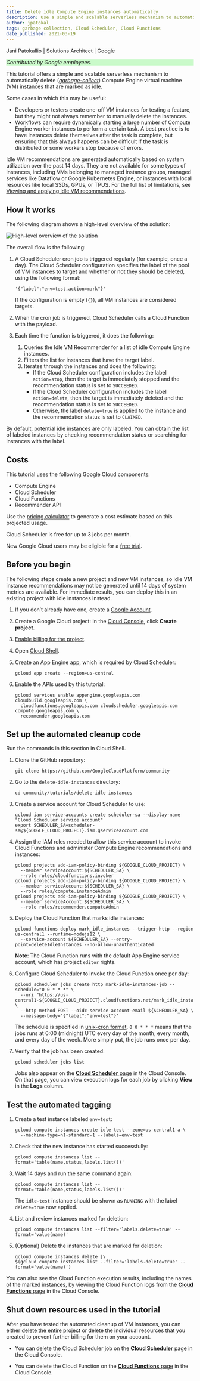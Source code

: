```yaml
---
title: Delete idle Compute Engine instances automatically
description: Use a simple and scalable serverless mechanism to automatically delete Compute Engine instances that are not in active use.
author: jpatokal
tags: garbage collection, Cloud Scheduler, Cloud Functions
date_published: 2021-03-19
---
```


Jani Patokallio | Solutions Architect | Google

<p style="background-color:#CAFACA;"><i>Contributed by Google employees.</i></p>

This tutorial offers a simple and scalable serverless mechanism to automatically delete
([*garbage-collect*](https://en.wikipedia.org/wiki/Garbage_collection_(computer_science))) Compute Engine virtual machine (VM) instances that are marked as idle.

Some cases in which this may be useful:

* Developers or testers create one-off VM instances for testing a feature, but they might not always remember to manually delete the instances.
* Workflows can require dynamically starting a large number of Compute Engine worker instances to perform a certain task. A best practice is to have instances 
  delete themselves after the task is complete, but ensuring that this always happens can be difficult if the task is distributed or some workers stop because
  of errors.

Idle VM recommendations are generated automatically based on system utilization over the past 14 days. They are not available for some types of instances, 
including VMs belonging to managed instance groups, managed services like Dataflow or Google Kubernetes Engine, or instances with local resources like local 
SSDs, GPUs, or TPUS. For the full list of limitations, see
[Viewing and applying idle VM recommendations](https://cloud.google.com/compute/docs/instances/viewing-and-applying-idle-vm-recommendations#limitations).

## How it works 

The following diagram shows a high-level overview of the solution:

![High-level overview of the solution](https://storage.googleapis.com/gcp-community/tutorials/delete-idle-instances/overview.svg)

The overall flow is the following:

1.  A Cloud Scheduler cron job is triggered regularly (for example, once a day). The Cloud Scheduler configuration specifies the label of the 
    pool of VM instances to target and whether or not they should be deleted, using the following format:
    
        '{"label":"env=test,action=mark"}'

    If the configuration is empty (`{}`), all VM instances are considered targets.
	
1.  When the cron job is triggered, Cloud Scheduler calls a Cloud Function with the payload.
1.  Each time the function is triggered, it does the following: 
    1.  Queries the Idle VM Recommender for a list of idle Compute Engine instances.
    1.  Filters the list for instances that have the target label.
    1.  Iterates through the instances and does the following: 
        *   If the Cloud Scheduler configuration includes the label `action=stop`, then the target is immediately stopped and the recommendation status is set to
            `SUCCEEDED`.
        *   If the Cloud Scheduler configuration includes the label `action=delete`, then the target is immediately deleted and the recommendation status is set 
            to `SUCCEEDED`.
        *   Otherwise, the label `delete=true` is applied to the instance and the recommendation status is set to `CLAIMED`.

By default, potential idle instances are only labeled. You can obtain the list of labeled instances by checking recommendation status or searching for instances
with the label.

## Costs

This tutorial uses the following Google Cloud components: 

*   Compute Engine
*   Cloud Scheduler
*   Cloud Functions
*   Recommender API

Use the [pricing calculator](https://cloud.google.com/products/calculator/) to generate a cost estimate based on this projected usage. 

Cloud Scheduler is free for up to 3 jobs per month.

New Google Cloud users may be eligible for a [free trial](http://cloud.google.com/free-trial).

## Before you begin

The following steps create a new project and new VM instances, so idle VM instance recommendations may not be generated until 14 days of system metrics are 
available. For immediate results, you can deploy this in an existing project with idle instances instead.

1.  If you don’t already have one, create a [Google Account](https://accounts.google.com/SignUp).
1.  Create a Google Cloud project: In the [Cloud Console](https://console.cloud.google.com/project), click **Create project**.
1.  [Enable billing for the project](https://support.google.com/cloud/answer/6293499#enable-billing).
1.  Open [Cloud Shell](https://cloud.google.com/shell/docs/using-cloud-shell).
1.  Create an App Engine app, which is required by Cloud Scheduler:

        gcloud app create --region=us-central
    
1.  Enable the APIs used by this tutorial:

        gcloud services enable appengine.googleapis.com cloudbuild.googleapis.com \
          cloudfunctions.googleapis.com cloudscheduler.googleapis.com compute.googleapis.com \
          recommender.googleapis.com
    
## Set up the automated cleanup code

Run the commands in this section in Cloud Shell.

1.  Clone the GitHub repository:

        git clone https://github.com/GoogleCloudPlatform/community

1.  Go to the `delete-idle-instances` directory:

        cd community/tutorials/delete-idle-instances
	
1.  Create a service account for Cloud Scheduler to use:

        gcloud iam service-accounts create scheduler-sa --display-name "Cloud Scheduler service account"
        export SCHEDULER_SA=scheduler-sa@${GOOGLE_CLOUD_PROJECT}.iam.gserviceaccount.com

1.  Assign the IAM roles needed to allow this service account to invoke Cloud Functions and
    administer Compute Engine recommendations and instances:

        gcloud projects add-iam-policy-binding ${GOOGLE_CLOUD_PROJECT} \
          --member serviceAccount:${SCHEDULER_SA} \
          --role roles/cloudfunctions.invoker
        gcloud projects add-iam-policy-binding ${GOOGLE_CLOUD_PROJECT} \
          --member serviceAccount:${SCHEDULER_SA} \
          --role roles/compute.instanceAdmin
        gcloud projects add-iam-policy-binding ${GOOGLE_CLOUD_PROJECT} \
          --member serviceAccount:${SCHEDULER_SA} \
          --role roles/recommender.computeAdmin

1.  Deploy the Cloud Function that marks idle instances:

        gcloud functions deploy mark_idle_instances --trigger-http --region us-central1 --runtime=nodejs12 \
          --service-account ${SCHEDULER_SA} --entry-point=deleteIdleInstances --no-allow-unauthenticated

    **Note**: The Cloud Function runs with the default App Engine service account, which has project `editor` rights.

1.  Configure Cloud Scheduler to invoke the Cloud Function once per day:

        gcloud scheduler jobs create http mark-idle-instances-job --schedule="0 0 * * *" \
          --uri "https://us-central1-${GOOGLE_CLOUD_PROJECT}.cloudfunctions.net/mark_idle_instances" \
          --http-method POST --oidc-service-account-email ${SCHEDULER_SA} \
          --message-body='{"label":"env=test"}'

    The schedule is specified in [unix-cron format](https://cloud.google.com/scheduler/docs/configuring/cron-job-schedules).
    `0 0 * * *` means that the jobs runs at 0:00 (midnight) UTC every day of the month, every month, and every day of the week. More simply put, the job runs 
    once per day.

1.  Verify that the job has been created:

        gcloud scheduler jobs list

    Jobs also appear on the [**Cloud Scheduler** page](https://console.cloud.google.com/cloudscheduler) in the Cloud Console. On that page, you can view
    execution logs for each job by clicking **View** in the **Logs** column.

## Test the automated tagging

1.  Create a test instance labeled `env=test`:

        gcloud compute instances create idle-test --zone=us-central1-a \
          --machine-type=n1-standard-1 --labels=env=test

1.  Check that the new instance has started successfully:

        gcloud compute instances list --format='table(name,status,labels.list())'

1.  Wait 14 days and run the same command again:

        gcloud compute instances list --format='table(name,status,labels.list())'

    The `idle-test` instance should be shown as `RUNNING` with the label `delete=true` now applied.

1.  List and review instances marked for deletion:

        gcloud compute instances list --filter='labels.delete=true' --format='value(name)'

1.  (Optional) Delete the instances that are marked for deletion:

        gcloud compute instances delete |\
        $(gcloud compute instances list --filter='labels.delete=true' --format='value(name)')

You can also see the Cloud Function execution results, including the names of the marked instances, by viewing the Cloud Function logs from the
[**Cloud Functions** page](https://console.colud.google.com/functions/list) in the Cloud Console.

## Shut down resources used in the tutorial

After you have tested the automated cleanup of VM instances, you can either
[delete the entire project](https://cloud.google.com/resource-manager/docs/creating-managing-projects#shutting_down_projects) or delete the individual resources
that you created to prevent further billing for them on your account.

- You can delete the Cloud Scheduler job on the [**Cloud Scheduler** page](https://console.cloud.google.com/cloudscheduler) in the Cloud Console.

- You can delete the Cloud Function on the [**Cloud Functions** page](https://console.cloud.google.com/functions) in the Cloud Console.
